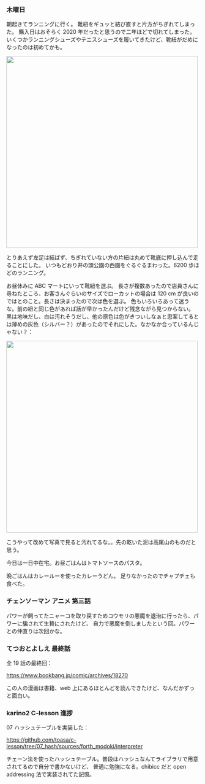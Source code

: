 ### 木曜日

朝起きてランニングに行く。
靴紐をギュッと結び直すと片方がちぎれてしまった。
購入日はおそらく 2020 年だったと思うので二年ほどで切れてしまった。
いくつかランニングシューズやテニスシューズを履いてきたけど、靴紐がだめになったのは初めてかも。

<img src="https://i.imgur.com/GMSUXSP.jpg" width="500">

とりあえず左足は結ばず、ちぎれていない方の片紐は丸めて靴底に押し込んで走ることにした。
いつもどおり井の頭公園の西園をぐるぐるまわった。6200 歩ほどのランニング。

お昼休みに ABC マートにいって靴紐を選ぶ。
長さが複数あったので店員さんに尋ねたところ、お客さんぐらいのサイズでローカットの場合は 120 cm が良いのではとのこと。長さは決まったので次は色を選ぶ。
色もいろいろあって迷うな。前の紐と同じ色があれば話が早かったんだけど残念ながら見つからない。
黒は地味だし、白は汚れそうだし、他の原色は色がきついしなぁと思案してるとは薄めの灰色（シルバー？）があったのでそれにした。なかなか合っているんじゃない？：

<img src="https://i.imgur.com/uwnkvlk.jpg" width="500">

こうやって改めて写真で見ると汚れてるな。。先の乾いた泥は高尾山のものだと思う。

今日は一日中在宅。お昼ごはんはトマトソースのパスタ。

晩ごはんはカレールーを使ったカレーうどん。
足りなかったのでチャプチェも食べた。

### チェンソーマン アニメ 第三話

パワーが飼ってたニャーコを取り戻すためコウモリの悪魔を退治に行ったら、パワーに騙されて生贄にされたけど、
自力で悪魔を倒しましたという回。パワーとの仲直りは次回かな。

### てつおとよしえ 最終話

全 19 話の最終回：

https://www.bookbang.jp/comic/archives/18270

この人の漫画は書籍、web 上にあるほとんどを読んできたけど、なんだかずっと面白い。

### karino2 C-lesson 進捗

07 ハッシュテーブルを実装した：

https://github.com/toasa/c-lesson/tree/07_hash/sources/forth_modoki/interpreter

チェーン法を使ったハッシュテーブル。普段はハッシュなんてライブラリで用意されてるので自分で書かないけど、
普通に勉強になる。chibicc だと open addressing 法で実装されてた記憶。